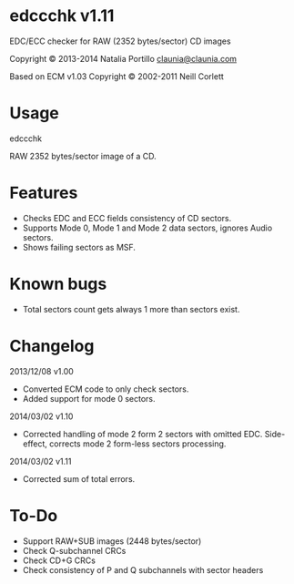 edccchk v1.11
=============

EDC/ECC checker for RAW (2352 bytes/sector) CD images

Copyright © 2013-2014 Natalia Portillo <claunia@claunia.com>

Based on ECM v1.03 Copyright © 2002-2011 Neill Corlett

Usage
=====

edccchk <cdimage>

<cdimage> RAW 2352 bytes/sector image of a CD.

Features
========

* Checks EDC and ECC fields consistency of CD sectors.
* Supports Mode 0, Mode 1 and Mode 2 data sectors, ignores Audio sectors.
* Shows failing sectors as MSF.

Known bugs
==========

* Total sectors count gets always 1 more than sectors exist.

Changelog
=========

2013/12/08	v1.00
* Converted ECM code to only check sectors.
* Added support for mode 0 sectors.

2014/03/02	v1.10
* Corrected handling of mode 2 form 2 sectors with omitted EDC. Side-effect, corrects mode 2 form-less sectors processing.

2014/03/02	v1.11
* Corrected sum of total errors.

To-Do
=====

* Support RAW+SUB images (2448 bytes/sector)
* Check Q-subchannel CRCs
* Check CD+G CRCs
* Check consistency of P and Q subchannels with sector headers
